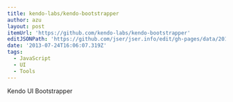 ```yaml
---
title: kendo-labs/kendo-bootstrapper
author: azu
layout: post
itemUrl: 'https://github.com/kendo-labs/kendo-bootstrapper'
editJSONPath: 'https://github.com/jser/jser.info/edit/gh-pages/data/2013/07/index.json'
date: '2013-07-24T16:06:07.319Z'
tags:
  - JavaScript
  - UI
  - Tools
---
```

Kendo UI Bootstrapper
